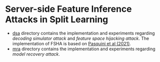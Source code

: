 # Server-side Feature Inference Attacks in Split Learning

- [dsa](./dsa/) directory contains the implementation and experiments regarding *decoding simulator attack* and *feature space hijacking attack*. The implementation of FSHA is based on [Pasquini et al (2021)](https://github.com/pasquini-dario/SplitNN_FSHA).
- [mra](./mra/) directory contains the implementation and experiments regarding *model recovery attack*.